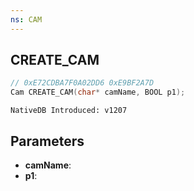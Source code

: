 ```yaml
---
ns: CAM
---
```

## CREATE_CAM

```c
// 0xE72CDBA7F0A02DD6 0xE9BF2A7D
Cam CREATE_CAM(char* camName, BOOL p1);
```

```
NativeDB Introduced: v1207
```

## Parameters
* **camName**:
* **p1**:
